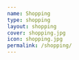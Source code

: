 ```yaml
---
name: Shopping
type: shopping
layout: shopping 
cover: shopping.jpg
icon: shopping.jpg
permalink: /shopping/
---
```

